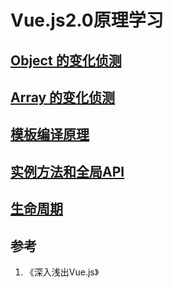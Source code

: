 # Vue.js2.0原理学习
## [Object 的变化侦测](https://github.com/mfaying/simple-vue/tree/master/src/01)
## [Array 的变化侦测](https://github.com/mfaying/simple-vue/tree/master/src/02)
## [模板编译原理](https://github.com/mfaying/simple-vue/tree/master/src/03)
## [实例方法和全局API](https://github.com/mfaying/simple-vue/tree/master/src/04)
## [生命周期](https://github.com/mfaying/simple-vue/tree/master/src/05)

## 参考
1. 《深入浅出Vue.js》
